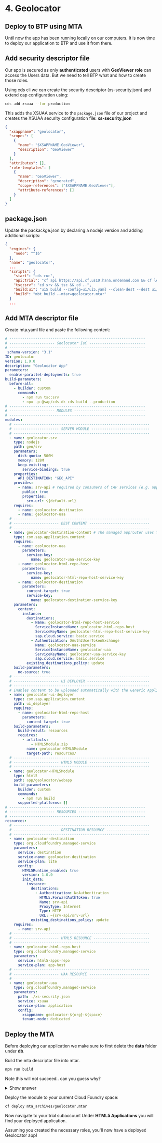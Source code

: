 # 4. Geolocator

## Deploy to BTP using MTA

Until now the app has been running locally on our computers. It is now time to deploy our application to BTP and use it from there.

## Add security descriptor file

Our app is secured as only **authenticated** users with **GeoViewer** **role** can access the Users data.
But we need to tell BTP what and how to create those roles.

Using cds cli we can create the security descriptor (xs-security.json) and extend cap configuration using:

```bash
cds add xsuaa --for production
```

This adds the XSUAA service to the `package.json` file of our project and creates the XSUAA security configuration file: **xs-security.json**

```json
{
  "xsappname": "geolocator",
  "scopes": [
    {
      "name": "$XSAPPNAME.GeoViewer",
      "description": "GeoViewer"
    }
  ],
  "attributes": [],
  "role-templates": [
    {
      "name": "GeoViewer",
      "description": "generated",
      "scope-references": ["$XSAPPNAME.GeoViewer"],
      "attribute-references": []
    }
  ]
}
```

## package.json

Update the packackge.json by declaring a nodejs version and adding additional scripts:

```json
{
  "engines": {
    "node": "^16"
  },
  "name": "geolocator",
  ...
  "scripts": {
    "start": "cds run",
    "api:trial": "cf api https://api.cf.us10.hana.ondemand.com && cf login",
    "tsc:srv": "cd srv && tsc && cd ..",
    "build:ui": "ui5 build --config=ui/ui5.yaml --clean-dest --dest ui/dist --include-task=generateManifestBundle",
    "build": "mbt build --mtar=geolocator.mtar"
  }
  ...
```

## Add MTA descriptor file

Create mta.yaml file and paste the following content:

```yaml
# ---------------------------------------------------------------
# --------------------- Geolocator IaC --------------------------
# ---------------------------------------------------------------
_schema-version: "3.1"
ID: geolocator
version: 1.0.0
description: "Geolocator App"
parameters:
  enable-parallel-deployments: true
build-parameters:
  before-all:
    - builder: custom
      commands:
        - npm run tsc:srv
        - npx -p @sap/cds-dk cds build --production
# ---------------------------------------------------------------
# --------------------- MODULES ---------------------------------
# ---------------------------------------------------------------
modules:
  # ---------------------------------------------------------------
  # --------------------- SERVER MODULE ---------------------------
  # ---------------------------------------------------------------
  - name: geolocator-srv
    type: nodejs
    path: gen/srv
    parameters:
      disk-quota: 500M
      memory: 128M
      keep-existing:
        service-bindings: true
    properties:
      API_DESTINATION: "GEO_API"
    provides:
      - name: srv-api # required by consumers of CAP services (e.g. approuter)
        public: true
        properties:
          srv-url: ${default-url}
    requires:
      - name: geolocator-destination
      - name: geolocator-uaa
  # ---------------------------------------------------------------
  # --------------------- DEST CONTENT ----------------------------
  # ---------------------------------------------------------------
  - name: geolocator-destination-content # The managed approuter uses to access the UI of the application, and it's used for authentication.
    type: com.sap.application.content
    requires:
      - name: geolocator-uaa
        parameters:
          service-key:
            name: geolocator-uaa-service-key
      - name: geolocator-html-repo-host
        parameters:
          service-key:
            name: geolocator-html-repo-host-service-key
      - name: geolocator-destination
        parameters:
          content-target: true
          service-key:
            name: geolocator-destination-service-key
    parameters:
      content:
        instance:
          destinations:
            - Name: geolocator-html-repo-host-service
              ServiceInstanceName: geolocator-html-repo-host
              ServiceKeyName: geolocator-html-repo-host-service-key
              sap.cloud.service: basic.service
            - Authentication: OAuth2UserTokenExchange
              Name: geolocator-uaa-service
              ServiceInstanceName: geolocator-uaa
              ServiceKeyName: geolocator-uaa-service-key
              sap.cloud.service: basic.service
          existing_destinations_policy: update
    build-parameters:
      no-source: true
  # ---------------------------------------------------------------
  # --------------------- UI DEPLOYER -----------------------------
  # ---------------------------------------------------------------
  # Enables content to be uploaded automatically with the Generic Application Content Deployer (GACD) module
  - name: geolocator-ui-deployer
    type: com.sap.application.content
    path: ui_deployer
    requires:
      - name: geolocator-html-repo-host
        parameters:
          content-target: true
    build-parameters:
      build-result: resources
      requires:
        - artifacts:
            - HTML5Module.zip
          name: geolocator-HTML5Module
          target-path: resources/
  # ---------------------------------------------------------------
  # --------------------- HTML5 MODULE ----------------------------
  # ---------------------------------------------------------------
  - name: geolocator-HTML5Module
    type: html5
    path: app/geolocator/webapp
    build-parameters:
      builder: custom
      commands:
        - npm run build
      supported-platforms: []
# ---------------------------------------------------------------
# --------------------- RESOURCES -------------------------------
# ---------------------------------------------------------------
resources:
  # ---------------------------------------------------------------
  # --------------------- DESTINATION RESOURCE --------------------
  # ---------------------------------------------------------------
  - name: geolocator-destination
    type: org.cloudfoundry.managed-service
    parameters:
      service: destination
      service-name: geolocator-destination
      service-plan: lite
      config:
        HTML5Runtime_enabled: true
        version: 1.0.0
        init_data:
          instance:
            destinations:
              - Authentication: NoAuthentication
                HTML5.ForwardAuthToken: true
                Name: srv-api
                ProxyType: Internet
                Type: HTTP
                URL: ~{srv-api/srv-url}
            existing_destinations_policy: update
    requires:
      - name: srv-api
  # ---------------------------------------------------------------
  # --------------------- HTML5 RESOURCE --------------------------
  # ---------------------------------------------------------------
  - name: geolocator-html-repo-host
    type: org.cloudfoundry.managed-service
    parameters:
      service: html5-apps-repo
      service-plan: app-host
  # ---------------------------------------------------------------
  # --------------------- UAA RESOURCE ----------------------------
  # ---------------------------------------------------------------
  - name: geolocator-uaa
    type: org.cloudfoundry.managed-service
    parameters:
      path: ./xs-security.json
      service: xsuaa
      service-plan: application
      config:
        xsappname: geolocator-${org}-${space}
        tenant-mode: dedicated
```

## Deploy the MTA

Before deploying our application we make sure to first delete the **data** folder under **db**.

Build the mta descriptor file into mtar.

```bash
npm run build
```

Note this will not succeed.. can you guess why?


<details>
<summary>Show answer</summary>

You need to create at the root of your project:

**ui_deployer/resources**

</details>


Deploy the module to your current Cloud Foundry space:

```bash
cf deploy mta_archives/geolocator.mtar
```

Now navigate to your trial subaccount
Under **HTML5 Applications** you will find your deployed application.

Assuming you created the necessary roles, you'll now have a deployed Geolocator app!
